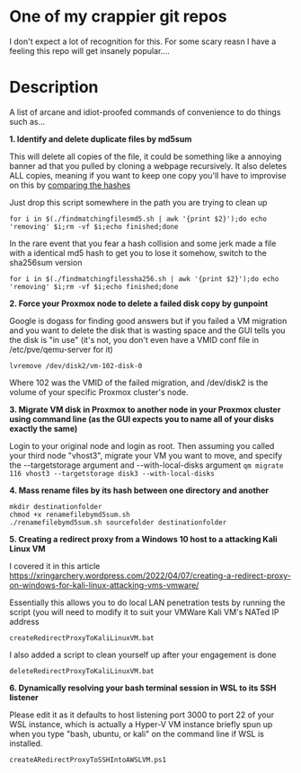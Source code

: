 # One of my crappier git repos

I don't expect a lot of recognition for this. For some scary reasn I have a feeling this repo will get insanely popular....

# Description

A list of arcane and idiot-proofed commands of convenience to do things such as...

**1. Identify and delete duplicate files by md5sum**

This will delete all copies of the file, it could be something like a annoying banner ad that you pulled by cloning a webpage recursively. It also deletes ALL copies, meaning if you want to keep one copy you'll have to improvise on this by <a href="https://superuser.com/questions/1363200/remove-duplicate-files-by-comparing-them-with-md5-recursively">comparing the hashes</a>

Just drop this script somewhere in the path you are trying to clean up

```for i in $(./findmatchingfilesmd5.sh | awk '{print $2}');do echo 'removing' $i;rm -vf $i;echo finished;done```

In the rare event that you fear a hash collision and some jerk made a file with a identical md5 hash to get you to lose it somehow, switch to the sha256sum version

```
for i in $(./findmatchingfilessha256.sh | awk '{print $2}');do echo 'removing' $i;rm -vf $i;echo finished;done
```

**2. Force your Proxmox node to delete a failed disk copy by gunpoint**

Google is dogass for finding good answers but if you failed a VM migration and you want to delete the disk that is wasting space and the GUI tells you the disk is "in use" (it's not, you don't even have a VMID conf file in /etc/pve/qemu-server for it)

```lvremove /dev/disk2/vm-102-disk-0```

Where 102 was the VMID of the failed migration, and /dev/disk2 is the volume of your specific Proxmox cluster's node.

**3. Migrate VM disk in Proxmox to another node in your Proxmox cluster using command line (as the GUI expects you to name all of your disks exactly the same)**

Login to your original node and login as root. Then assuming you called your third node "vhost3", migrate your VM you want to move, and specify the --targetstorage argument and --with-local-disks argument
`qm migrate 116 vhost3 --targetstorage disk3 --with-local-disks`

**4. Mass rename files by its hash between one directory and another**

```
mkdir destinationfolder
chmod +x renamefilebymd5sum.sh
./renamefilebymd5sum.sh sourcefolder destinationfolder
```

**5. Creating a redirect proxy from a Windows 10 host to a attacking Kali Linux VM**

I covered it in this article https://xringarchery.wordpress.com/2022/04/07/creating-a-redirect-proxy-on-windows-for-kali-linux-attacking-vms-vmware/

Essentially this allows you to do local LAN penetration tests by running the script (you will need to modify it to suit your VMWare Kali VM's NATed IP address

`createRedirectProxyToKaliLinuxVM.bat`

I also added a script to clean yourself up after your engagement is done

`deleteRedirectProxyToKaliLinuxVM.bat`

**6. Dynamically resolving your bash terminal session in WSL to its SSH listener**

Please edit it as it defaults to host listening port 3000 to port 22 of your WSL instance, which is actually a Hyper-V VM instance briefly spun up when you type "bash, ubuntu, or kali" on the command line if WSL is installed.

`createARedirectProxyToSSHIntoAWSLVM.ps1`

